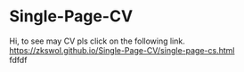 # Single-Page-CV
Hi, to see may CV pls click on the following link.
https://zkswol.github.io/Single-Page-CV/single-page-cs.html
<br>fdfdf
